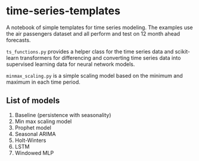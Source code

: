# time-series-templates

A notebook of simple templates for time series modeling.
The examples use the air passengers dataset and all perform and test on 12 month ahead forecasts.

`ts_functions.py` provides a helper class for the time series data and scikit-learn transformers
for differencing and converting time series data into supervised learning data for neural network
models.

`minmax_scaling.py` is a simple scaling model based on the minimum and maximum in each time period.

## List of models

1. Baseline (persistence with seasonality)
1. Min max scaling model
1. Prophet model
1. Seasonal ARIMA
1. Holt-Winters
1. LSTM
1. Windowed MLP
